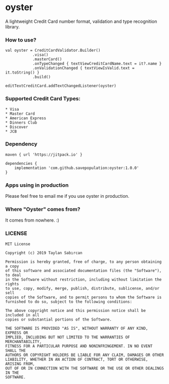 # oyster
A lightweight Credit Card number format, validation and type recognition library.

### How to use?
```
val oyster = CreditCardValidator.Builder()
            .visa()
            .masterCard()
            .onTypeChanged { textViewCreditCardName.text = it?.name }
            .onValidationChanged { textViewIsValid.text = it.toString() }
            .build()

editTextCreditCard.addTextChangedListener(oyster)
```

### Supported Credit Card Types:
    * Visa
    * Master Card
    * American Express
    * Dinners Club
    * Discover
    * JCB

### Dependency<br>
```
maven { url 'https://jitpack.io' }
```
```
dependencies {
    implementation 'com.github.savepopulation:oyster:1.0.0'
}
``` 

### Apps using in production
Please feel free to email me if you use oyster in production.

### Where "Oyster" comes from?
It comes from nowhere. :)

### LICENSE
```
MIT License

Copyright (c) 2019 Taylan Sabırcan

Permission is hereby granted, free of charge, to any person obtaining a copy
of this software and associated documentation files (the "Software"), to deal
in the Software without restriction, including without limitation the rights
to use, copy, modify, merge, publish, distribute, sublicense, and/or sell
copies of the Software, and to permit persons to whom the Software is
furnished to do so, subject to the following conditions:

The above copyright notice and this permission notice shall be included in all
copies or substantial portions of the Software.

THE SOFTWARE IS PROVIDED "AS IS", WITHOUT WARRANTY OF ANY KIND, EXPRESS OR
IMPLIED, INCLUDING BUT NOT LIMITED TO THE WARRANTIES OF MERCHANTABILITY,
FITNESS FOR A PARTICULAR PURPOSE AND NONINFRINGEMENT. IN NO EVENT SHALL THE
AUTHORS OR COPYRIGHT HOLDERS BE LIABLE FOR ANY CLAIM, DAMAGES OR OTHER
LIABILITY, WHETHER IN AN ACTION OF CONTRACT, TORT OR OTHERWISE, ARISING FROM,
OUT OF OR IN CONNECTION WITH THE SOFTWARE OR THE USE OR OTHER DEALINGS IN THE
SOFTWARE.
```

